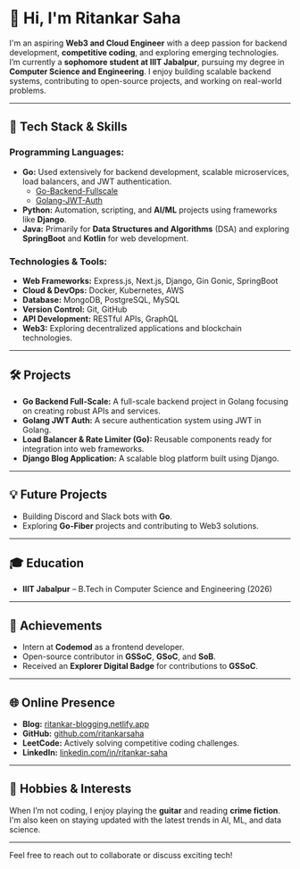# 👋 Hi, I'm Ritankar Saha

I'm an aspiring **Web3 and Cloud Engineer** with a deep passion for backend development, **competitive coding**, and exploring emerging technologies. I’m currently a **sophomore student at IIIT Jabalpur**, pursuing my degree in **Computer Science and Engineering**. I enjoy building scalable backend systems, contributing to open-source projects, and working on real-world problems.

---

## 🚀 Tech Stack & Skills

### **Programming Languages:**
- **Go:** Used extensively for backend development, scalable microservices, load balancers, and JWT authentication.
  - [Go-Backend-Fullscale](https://github.com/ritankarsaha/Go-Backend-Fullscale)
  - [Golang-JWT-Auth](https://github.com/ritankarsaha/Golang-JWT-Auth)
- **Python:** Automation, scripting, and **AI/ML** projects using frameworks like **Django**.
- **Java:** Primarily for **Data Structures and Algorithms** (DSA) and exploring **SpringBoot** and **Kotlin** for web development.

### **Technologies & Tools:**
- **Web Frameworks:** Express.js, Next.js, Django, Gin Gonic, SpringBoot
- **Cloud & DevOps:** Docker, Kubernetes, AWS
- **Database:** MongoDB, PostgreSQL, MySQL
- **Version Control:** Git, GitHub
- **API Development:** RESTful APIs, GraphQL
- **Web3:** Exploring decentralized applications and blockchain technologies.

---

## 🛠️ Projects

- **Go Backend Full-Scale:** A full-scale backend project in Golang focusing on creating robust APIs and services.
- **Golang JWT Auth:** A secure authentication system using JWT in Golang.
- **Load Balancer & Rate Limiter (Go):** Reusable components ready for integration into web frameworks.
- **Django Blog Application:** A scalable blog platform built using Django.

---

## 💡 Future Projects

- Building Discord and Slack bots with **Go**.
- Exploring **Go-Fiber** projects and contributing to Web3 solutions.

---

## 🎓 Education

- **IIIT Jabalpur** – B.Tech in Computer Science and Engineering (2026)

---

## 🌟 Achievements

- Intern at **Codemod** as a frontend developer.
- Open-source contributor in **GSSoC**, **GSoC**, and **SoB**.
- Received an **Explorer Digital Badge** for contributions to **GSSoC**.

---

## 🌐 Online Presence

- **Blog:** [ritankar-blogging.netlify.app](https://ritankar-blogging.netlify.app)
- **GitHub:** [github.com/ritankarsaha](https://github.com/ritankarsaha)
- **LeetCode:** Actively solving competitive coding challenges.
- **LinkedIn:** [linkedin.com/in/ritankar-saha](https://www.linkedin.com/in/ritankar-saha)

---

## 🎸 Hobbies & Interests

When I’m not coding, I enjoy playing the **guitar** and reading **crime fiction**. I'm also keen on staying updated with the latest trends in AI, ML, and data science.

---

Feel free to reach out to collaborate or discuss exciting tech!

